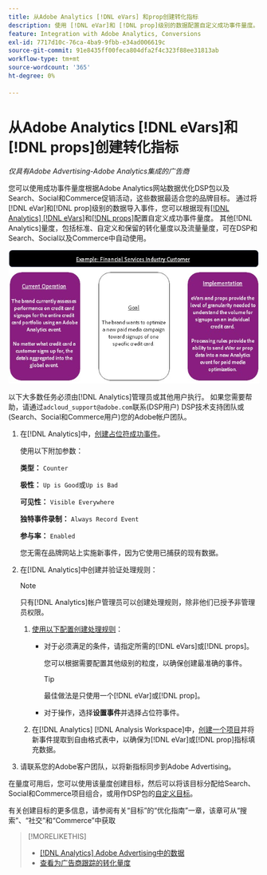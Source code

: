 ```yaml
---
title: 从Adobe Analytics [!DNL eVars] 和prop创建转化指标
description: 使用 [!DNL eVar]和 [!DNL prop]级别的数据配置自定义成功事件量度。
feature: Integration with Adobe Analytics, Conversions
exl-id: 7717d10c-76ca-4ba9-9fbb-e34ad006619c
source-git-commit: 91e8435ff00feca804dfa2f4c323f88ee31813ab
workflow-type: tm+mt
source-wordcount: '365'
ht-degree: 0%

---
```


# 从Adobe Analytics [!DNL eVars]和[!DNL props]创建转化指标

*仅具有Adobe Advertising-Adobe Analytics集成的广告商*

您可以使用成功事件量度根据Adobe Analytics网站数据优化DSP包以及Search、Social和Commerce促销活动，这些数据最适合您的品牌目标。 通过将[!DNL eVar]和[!DNL prop]级别的数据导入事件，您可以根据现有[[!DNL Analytics] [!DNL eVars]](https://experienceleague.adobe.com/docs/analytics/components/dimensions/evar.html)和[[!DNL props]](https://experienceleague.adobe.com/docs/analytics/components/dimensions/prop.html)配置自定义成功事件量度。 其他[!DNL Analytics]量度，包括标准、自定义和保留的转化量度以及流量量度，可在DSP和Search、Social以及Commerce中自动使用。

![使用示例](/help/integrations/assets/a4adc-conversion-evar-example.jpg "使用示例")

以下大多数任务必须由[!DNL Analytics]管理员或其他用户执行。 如果您需要帮助，请通过`adcloud_support@adobe.com`联系(DSP用户) DSP技术支持团队或(Search、Social和Commerce用户)您的Adobe帐户团队。

1. 在[!DNL Analytics]中，[创建占位符成功事件](https://experienceleague.adobe.com/en/docs/analytics/admin/admin-tools/manage-report-suites/edit-report-suite/conversion-variables/success-event)。

   使用以下附加参数：

   **类型：** `Counter`

   **极性：** `Up is Good`或`Up is Bad`

   **可见性：** `Visible Everywhere`

   **独特事件录制：** `Always Record Event`

   **参与率：** `Enabled`

   您无需在品牌网站上实施新事件，因为它使用已捕获的现有数据。

1. 在[!DNL Analytics]中创建并验证处理规则：

   >[!NOTE]
   >
   >只有[!DNL Analytics]帐户管理员可以创建处理规则，除非他们已授予非管理员权限。

   1. [使用以下配置创建处理规则](https://experienceleague.adobe.com/docs/analytics/admin/admin-tools/manage-report-suites/edit-report-suite/report-suite-general/c-processing-rules/c-processing-rules-configuration/t-processing-rules.html?lang=en)：

      * 对于必须满足的条件，请指定所需的[!DNL eVars]或[!DNL props]。

        您可以根据需要配置其他级别的粒度，以确保创建最准确的事件。

        >[!TIP]
        >
        >最佳做法是只使用一个[!DNL eVar]或[!DNL prop]。

      * 对于操作，选择&#x200B;**设置事件**&#x200B;并选择占位符事件。

   1. 在[!DNL Analytics] [!DNL Analysis Workspace]中，[创建一个项目](https://experienceleague.adobe.com/docs/analytics/analyze/analysis-workspace/home.html)并将新事件提取到自由格式表中，以确保为[!DNL eVar]或[!DNL prop]指标填充数据。

1. 请联系您的Adobe客户团队，以将新指标同步到Adobe Advertising。

在量度可用后，您可以使用该量度创建目标，然后可以将该目标分配给Search、Social和Commerce项目组合，或用作DSP包的[自定义目标](/help/dsp/optimization/custom-goal.md)。

有关创建目标的更多信息，请参阅有关“目标”的“优化指南”一章，该章可从“搜索”、“社交”和“Commerce”中获取

>[!MORELIKETHIS]
>
>* [[!DNL Analytics] Adobe Advertising中的数据](/help/integrations/analytics/analytics-data-in-advertising.md)
>* [查看为广告商跟踪的转化量度](/help/search-social-commerce/admin/conversion-metrics/conversion-metric-view-tracked.md)
